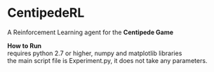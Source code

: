 # CentipedeRL
A Reinforcement Learning agent for the **Centipede Game**

**How to Run**\
requires python 2.7 or higher, numpy and matplotlib libraries\
the main script file is Experiment.py, it does not take any parameters.
